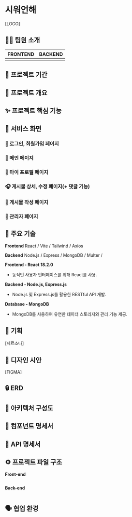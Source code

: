 # 시워언해

[LOGO]

## 👨‍💻 팀원 소개

| FRONTEND | BACKEND |
| -------- | ------- |
|          |         |

## 📅 프로젝트 기간

## 🌟 프로젝트 개요

## ✨ 프로젝트 핵심 기능

## 🎵 서비스 화면

### 🎺 로그인, 회원가입 페이지

### 🎸 메인 페이지

### 💾 마이 프로필 페이지

### 🎧 게시물 상세, 수정 페이지(+ 댓글 기능)

### 💬 게시물 작성 페이지

### 🎹 관리자 페이지

## 🔨 주요 기술

**Frontend**
React / Vite / Tailwind / Axios

**Backend**
Node.js / Express / MongoDB / Multer /

**Frontend - React 18.2.0**

- 동적인 사용자 인터페이스를 위해 React를 사용.

**Backend - Node.js, Express.js**

- Node.js 및 Express.js를 활용한 RESTful API 개발.

**Database - MongoDB**

- MongoDB를 사용하여 유연한 데이터 스토리지와 관리 기능 제공.

## 📝 기획

[페르소나]

## 💄 디자인 시안

[FIGMA]

## 🔒 ERD

## 📄 아키텍처 구성도

## 📄 컴포넌트 명세서

## 📄 API 명세서

## ⚙️ 프로젝트 파일 구조

**Front-end**

```

```

**Back-end**

```

```

## 🗣 협업 환경
